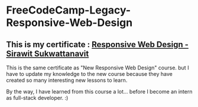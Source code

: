 # FreeCodeCamp-Legacy-Responsive-Web-Design

## This is my certificate : [Responsive Web Design - Sirawit Sukwattanavit](https://www.freecodecamp.org/certification/popeyeza12/responsive-web-design)

This is the same certificate as "New Responsive Web Design" course.
but I have to update my knowledge to the new course because they have created so many interesting new lessons to learn.

By the way, I have learned from this course a lot... before I become an intern as full-stack developer. :)
